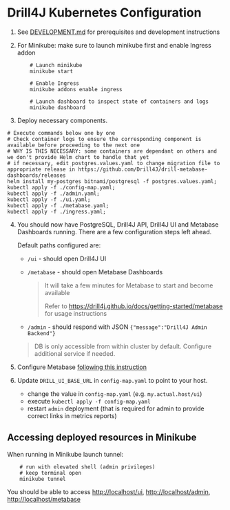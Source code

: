 # Drill4J Kubernetes Configuration


1. See [DEVELOPMENT.md](./DEVELOPMENT.md) for prerequisites and development instructions

2. For Minikube: make sure to launch minikube first and enable Ingress addon
	
	```shell
		# Launch minikube
		minikube start
	```
	
	```shell
		# Enable Ingress
		minikube addons enable ingress
	```
	
	```shell
		# Launch dashboard to inspect state of containers and logs
		minikube dashboard
	```

2. Deploy necessary components.

```shell
# Execute commands below one by one
# Check container logs to ensure the corresponding component is available before proceeding to the next one
# WHY IS THIS NECESSARY: some containers are dependant on others and we don't provide Helm chart to handle that yet 
# if necessary, edit postgres.values.yaml to change migration file to appropriate release in https://github.com/Drill4J/drill-metabase-dashboards/releases
helm install my-postgres bitnami/postgresql -f postgres.values.yaml;
kubectl apply -f ./config-map.yaml;
kubectl apply -f ./admin.yaml;
kubectl apply -f ./ui.yaml;
kubectl apply -f ./metabase.yaml;
kubectl apply -f ./ingress.yaml;
```

4. You should now have PostgreSQL, Drill4J API, Drill4J UI and Metabase Dashboards running.
	There are a few configuration steps left ahead.

	Default paths configured are:  
	- `/ui` - should open Drill4J UI 
	- `/metabase` - should open Metabase Dashboards
		
		> It will take a few minutes for Metabase to start and become available
		> 
		> Refer to https://drill4j.github.io/docs/getting-started/metabase for usage instructions

	- `/admin` - should respond with JSON `{"message":"Drill4J Admin Backend"}`

	> DB is only accessible from within cluster by default. Configure additional service if needed. 

3. Configure Metabase [following this instruction](./configure-metabase.md)

4. Update `DRILL_UI_BASE_URL` in `config-map.yaml` to point to your host.
	- change the value in `config-map.yaml` (e.g. `my.actual.host/ui`)
	- execute `kubectl apply -f config-map.yaml`
	- restart `admin` deployment (that is required for admin to provide correct links in metrics reports)

## Accessing deployed resources in Minikube

When running in Minikube launch tunnel:

```shell
	# run with elevated shell (admin privileges) 
	# keep terminal open
	minikube tunnel
```

You should be able to access <http://localhost/ui>, <http://localhost/admin>, <http://localhost/metabase>